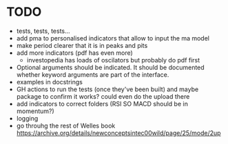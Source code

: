 # TODO

- tests, tests, tests...
- add pma to personalised indicators that allow to input the ma model
- make period clearer that it is in peaks and pits
- add more indicators (pdf has even more)
  - investopedia has loads of oscilators but probably do pdf first
- Optional arguments should be indicated. It should be documented whether keyword arguments are part of the interface.
- examples in docstrings
- GH actions to run the tests (once they've been built) and maybe package to confirm it works? could even do the upload there
- add indicators to correct folders (RSI SO MACD should be in momentum?)
- logging
- go throuhg the rest of Welles book https://archive.org/details/newconceptsintec00wild/page/25/mode/2up